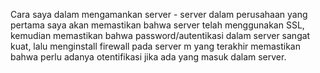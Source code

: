 Cara saya dalam mengamankan server - server dalam perusahaan yang pertama saya akan memastikan bahwa server telah menggunakan SSL, kemudian memastikan bahwa password/autentikasi dalam server sangat kuat, lalu menginstall firewall pada server m yang terakhir memastikan bahwa perlu adanya otentifikasi jika ada yang masuk dalam server.